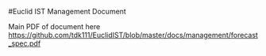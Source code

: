 #Euclid IST Management Document 

Main PDF of document here https://github.com/tdk111/EuclidIST/blob/master/docs/management/forecast_spec.pdf